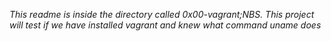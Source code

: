 *This readme is inside the directory called 0x00-vagrant;NBS. This project will test if we have installed vagrant and knew what command uname does*

